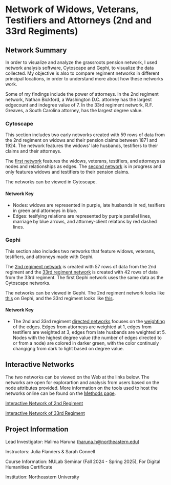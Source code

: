 # Network of Widows, Veterans, Testifiers and Attorneys (2nd and 33rd Regiments)

## Network Summary

In order to visualize and analyze the grassroots pension network, I used network analysis software, Cytoscape and Gephi, to visualize the data collected.
My objective is also to compare regiment networks in different principal locations, in order to understand more about how these networks work.

Some of my findings include the power of attorneys. In the 2nd regiment network, Nathan Bickford, a Washington D.C. attorney has the largest edgecount and indegree value of 7. In the 33rd regiment network, R.F. Greaves, a South Carolina attorney, has the largest degree value. 

### Cytoscape

This section includes two early networks created with 59 rows of data from the 2nd regiment on widows and their pension claims between 1871 and 1924. The network features the widows' late husbands, testifiers to their claims and their attorneys.

The [first network](https://github.com/hharuna/usct-widows/blob/main/3.%20Networks/1.%20Widows%2C%20Veterans%2C%20Testifiers%20and%20Attorneys.cys) features the widows, veterans, testifiers, and attorneys as nodes and relationships as edges. The [second network](https://github.com/hharuna/usct-widows/blob/main/3.%20Networks/2.%20Testifiers%20and%20Attorneys.cys) is in progress and only features widows and testifiers to their pension claims.

The networks can be viewed in Cytoscape.

#### Network Key
- Nodes: widows are represented in purple, late husbands in red, tesifiers in green and attorneys in blue.
- Edges: tesifying relations are represented by purple parallel lines, marriage by blue arrows, and attorney-client relatons by red dashed lines.

### Gephi

This section also includes two networks that feature widows, veterans, testifiers, and attroneys made with Gephi. 

The [2nd regiment network](https://github.com/hharuna/usct-widows/blob/main/3.%20Networks/usct-widows-2nd-regiment.gephi) is created with 57 rows of data from the 2nd regiment and the [33rd regiment network](https://github.com/hharuna/usct-widows/blob/main/3.%20Networks/usct-widows-33rd-regiment.gephi) is created with 42 rows of data from the 33rd regiment. The first Gephi network uses the same data as the Cytoscape networks.

The networks can be viewed in Gephi. The 2nd regiment network looks like [this](https://github.com/hharuna/usct-widows/blob/main/3.%20Networks/2nd%20gephi%20example2.png) on Gephi, and the 33rd regiment looks like [this](https://github.com/hharuna/usct-widows/blob/main/3.%20Networks/33rd%20gephi%20example2.png).

#### Network Key
- The 2nd and 33rd regiment [directed networks](https://mathinsight.org/definition/directed_graph) focuses on the [weighting](https://www.sciencedirect.com/topics/computer-science/weighted-graph) of the edges. Edges from attorneys are weighted at 1, edges from testifiers are weighted at 3, edges from late husbands are weighted at 5. Nodes with the highest degree value (the number of edges directed to or from a node) are colored in darker green, with the color continusly changigng from dark to light based on degree value.

## Interactive Networks

The two networks can be viewed on the Web at the links below. The networks are open for explorartion and analysis from users based on the node attributes provided. More information on the tools used to host the networks online can be found on the [Methods page](https://github.com/hharuna/usct-widows/tree/main/1.%20Methods).

[Interactive Network of 2nd Regiment](https://hharuna.github.io/interactivegraphs/network/#)

[Interactive Network of 33rd Regiment](https://hharuna.github.io/interactivegraphs2/network/)

## Project  Information
Lead Investigator: Halima Haruna (haruna.h@northeastern.edu)

Instructors: Julia Flanders & Sarah Connell

Course Information: NULab Seminar (Fall 2024 - Spring 2025), For Digital Humanities Certificate

Institution: Northeastern University

